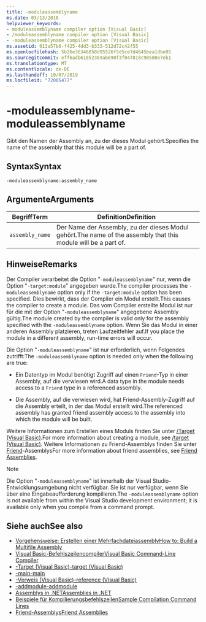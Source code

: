 ```yaml
---
title: -moduleassemblyname
ms.date: 03/13/2018
helpviewer_keywords:
- moduleassemblyname compiler option [Visual Basic]
- /moduleassemblyname compiler option [Visual Basic]
- -moduleassemblyname compiler option [Visual Basic]
ms.assetid: 013a57b6-f425-4dd3-b333-512d72c42f55
ms.openlocfilehash: 5b26e36346858d95526f5d5ce7d4645bea1dbe05
ms.sourcegitcommit: eff6adb61852369ab690f3f047818c90580e7eb1
ms.translationtype: MT
ms.contentlocale: de-DE
ms.lasthandoff: 10/07/2019
ms.locfileid: "72005477"
---
```

# <a name="-moduleassemblyname"></a><span data-ttu-id="ea1eb-102">-moduleassemblyname</span><span class="sxs-lookup"><span data-stu-id="ea1eb-102">-moduleassemblyname</span></span>
<span data-ttu-id="ea1eb-103">Gibt den Namen der Assembly an, zu der dieses Modul gehört.</span><span class="sxs-lookup"><span data-stu-id="ea1eb-103">Specifies the name of the assembly that this module will be a part of.</span></span>  
  
## <a name="syntax"></a><span data-ttu-id="ea1eb-104">Syntax</span><span class="sxs-lookup"><span data-stu-id="ea1eb-104">Syntax</span></span>  
  
```console  
-moduleassemblyname:assembly_name  
```  
  
## <a name="arguments"></a><span data-ttu-id="ea1eb-105">Argumente</span><span class="sxs-lookup"><span data-stu-id="ea1eb-105">Arguments</span></span>  
  
|<span data-ttu-id="ea1eb-106">Begriff</span><span class="sxs-lookup"><span data-stu-id="ea1eb-106">Term</span></span>|<span data-ttu-id="ea1eb-107">Definition</span><span class="sxs-lookup"><span data-stu-id="ea1eb-107">Definition</span></span>|  
|---|---|  
|`assembly_name`|<span data-ttu-id="ea1eb-108">Der Name der Assembly, zu der dieses Modul gehört.</span><span class="sxs-lookup"><span data-stu-id="ea1eb-108">The name of the assembly that this module will be a part of.</span></span>|  
  
## <a name="remarks"></a><span data-ttu-id="ea1eb-109">Hinweise</span><span class="sxs-lookup"><span data-stu-id="ea1eb-109">Remarks</span></span>  
 <span data-ttu-id="ea1eb-110">Der Compiler verarbeitet die Option "`-moduleassemblyname`" nur, wenn die Option "`-target:module`" angegeben wurde.</span><span class="sxs-lookup"><span data-stu-id="ea1eb-110">The compiler processes the `-moduleassemblyname` option only if the `-target:module` option has been specified.</span></span> <span data-ttu-id="ea1eb-111">Dies bewirkt, dass der Compiler ein Modul erstellt.</span><span class="sxs-lookup"><span data-stu-id="ea1eb-111">This causes the compiler to create a module.</span></span> <span data-ttu-id="ea1eb-112">Das vom Compiler erstellte Modul ist nur für die mit der Option "`-moduleassemblyname`" angegebene Assembly gültig.</span><span class="sxs-lookup"><span data-stu-id="ea1eb-112">The module created by the compiler is valid only for the assembly specified with the `-moduleassemblyname` option.</span></span> <span data-ttu-id="ea1eb-113">Wenn Sie das Modul in einer anderen Assembly platzieren, treten Laufzeitfehler auf.</span><span class="sxs-lookup"><span data-stu-id="ea1eb-113">If you place the module in a different assembly, run-time errors will occur.</span></span>  
  
 <span data-ttu-id="ea1eb-114">Die Option "`-moduleassemblyname`" ist nur erforderlich, wenn Folgendes zutrifft:</span><span class="sxs-lookup"><span data-stu-id="ea1eb-114">The `-moduleassemblyname` option is needed only when the following are true:</span></span>  
  
- <span data-ttu-id="ea1eb-115">Ein Datentyp im Modul benötigt Zugriff auf einen `Friend`-Typ in einer Assembly, auf die verwiesen wird.</span><span class="sxs-lookup"><span data-stu-id="ea1eb-115">A data type in the module needs access to a `Friend` type in a referenced assembly.</span></span>  
  
- <span data-ttu-id="ea1eb-116">Die Assembly, auf die verwiesen wird, hat Friend-Assembly-Zugriff auf die Assembly erteilt, in der das Modul erstellt wird.</span><span class="sxs-lookup"><span data-stu-id="ea1eb-116">The referenced assembly has granted friend assembly access to the assembly into which the module will be built.</span></span>  
  
 <span data-ttu-id="ea1eb-117">Weitere Informationen zum Erstellen eines Moduls finden Sie unter [/Target (Visual Basic)](../../../visual-basic/reference/command-line-compiler/target.md).</span><span class="sxs-lookup"><span data-stu-id="ea1eb-117">For more information about creating a module, see [/target (Visual Basic)](../../../visual-basic/reference/command-line-compiler/target.md).</span></span> <span data-ttu-id="ea1eb-118">Weitere Informationen zu Friend-Assemblys finden Sie unter [Friend](../../../standard/assembly/friend.md)-Assemblys</span><span class="sxs-lookup"><span data-stu-id="ea1eb-118">For more information about friend assemblies, see [Friend Assemblies](../../../standard/assembly/friend.md).</span></span>  
  
> [!NOTE]
> <span data-ttu-id="ea1eb-119">Die Option "`-moduleassemblyname`" ist innerhalb der Visual Studio-Entwicklungsumgebung nicht verfügbar. Sie ist nur verfügbar, wenn Sie über eine Eingabeaufforderung kompilieren.</span><span class="sxs-lookup"><span data-stu-id="ea1eb-119">The `-moduleassemblyname` option is not available from within the Visual Studio development environment; it is available only when you compile from a command prompt.</span></span>  
  
## <a name="see-also"></a><span data-ttu-id="ea1eb-120">Siehe auch</span><span class="sxs-lookup"><span data-stu-id="ea1eb-120">See also</span></span>

- [<span data-ttu-id="ea1eb-121">Vorgehensweise: Erstellen einer Mehrfachdateiassembly</span><span class="sxs-lookup"><span data-stu-id="ea1eb-121">How to: Build a Multifile Assembly</span></span>](../../../framework/app-domains/build-multifile-assembly.md)
- [<span data-ttu-id="ea1eb-122">Visual Basic-Befehlszeilencompiler</span><span class="sxs-lookup"><span data-stu-id="ea1eb-122">Visual Basic Command-Line Compiler</span></span>](../../../visual-basic/reference/command-line-compiler/index.md)
- [<span data-ttu-id="ea1eb-123">-Target (Visual Basic)</span><span class="sxs-lookup"><span data-stu-id="ea1eb-123">-target (Visual Basic)</span></span>](../../../visual-basic/reference/command-line-compiler/target.md)
- [<span data-ttu-id="ea1eb-124">-main</span><span class="sxs-lookup"><span data-stu-id="ea1eb-124">-main</span></span>](../../../visual-basic/reference/command-line-compiler/main.md)
- [<span data-ttu-id="ea1eb-125">-Verweis (Visual Basic)</span><span class="sxs-lookup"><span data-stu-id="ea1eb-125">-reference (Visual Basic)</span></span>](../../../visual-basic/reference/command-line-compiler/reference.md)
- [<span data-ttu-id="ea1eb-126">-addmodule</span><span class="sxs-lookup"><span data-stu-id="ea1eb-126">-addmodule</span></span>](../../../visual-basic/reference/command-line-compiler/addmodule.md)
- [<span data-ttu-id="ea1eb-127">Assemblys in .NET</span><span class="sxs-lookup"><span data-stu-id="ea1eb-127">Assemblies in .NET</span></span>](../../../standard/assembly/index.md)
- [<span data-ttu-id="ea1eb-128">Beispiele für Kompilierungsbefehlszeilen</span><span class="sxs-lookup"><span data-stu-id="ea1eb-128">Sample Compilation Command Lines</span></span>](../../../visual-basic/reference/command-line-compiler/sample-compilation-command-lines.md)
- [<span data-ttu-id="ea1eb-129">Friend-Assemblys</span><span class="sxs-lookup"><span data-stu-id="ea1eb-129">Friend Assemblies</span></span>](../../../standard/assembly/friend.md)
